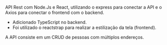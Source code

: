 API Rest com Node.Js e React, utilizando o express para conectar a API e o Axios para conectar o frontend com o backend.
* Adicionado TypeScript no backend.
* Foi utilizado o reactstrap para realizar a estilização da tela (frontend).

A API consiste em um CRUD de pessoas com múltiplos endereços.

